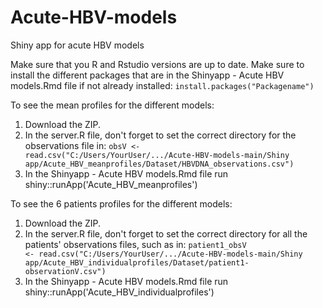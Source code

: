 # Acute-HBV-models
Shiny app for acute HBV models

Make sure that you R and Rstudio versions are up to date.
Make sure to install the different packages that are in the Shinyapp - Acute HBV models.Rmd file if not already installed: <code>install.packages("Packagename")</code>

To see the mean profiles for the different models: 
1. Download the ZIP.
2. In the server.R file, don't forget to set the correct directory for the observations file in:
   <code>obsV <- read.csv("C:/Users/YourUser/.../Acute-HBV-models-main/Shiny app/Acute_HBV_meanprofiles/Dataset/HBVDNA_observations.csv")</code>
3. In the Shinyapp - Acute HBV models.Rmd file run shiny::runApp('Acute_HBV_meanprofiles')

To see the 6 patients profiles for the different models:  
1. Download the ZIP.
2. In the server.R file, don't forget to set the correct directory for all the patients' observations files, such as in:
   <code>patient1_obsV <- read.csv("C:/Users/YourUser/.../Acute-HBV-models-main/Shiny app/Acute_HBV_individualprofiles/Dataset/patient1-observationV.csv")</code>
3. In the Shinyapp - Acute HBV models.Rmd file run shiny::runApp('Acute_HBV_individualprofiles')

